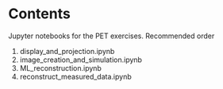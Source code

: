 # Contents

Jupyter notebooks for the PET exercises. Recommended order

1. display_and_projection.ipynb
2. image_creation_and_simulation.ipynb
3. ML_reconstruction.ipynb
4. reconstruct_measured_data.ipynb